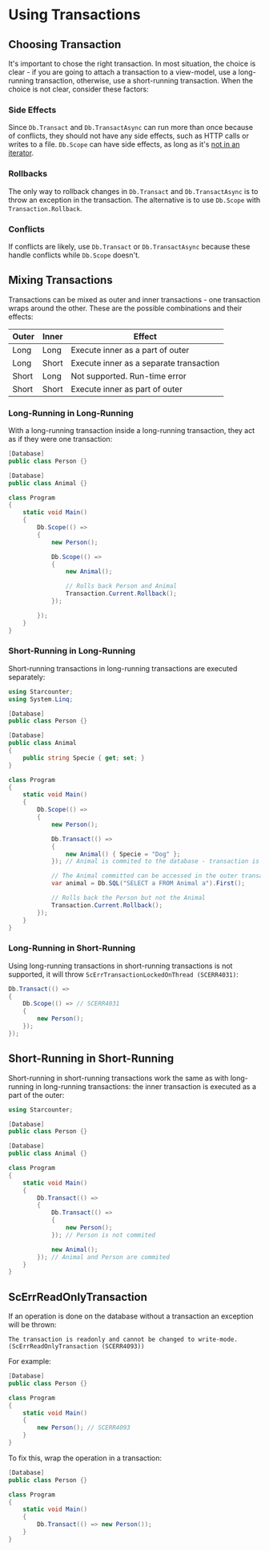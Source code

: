 # Using Transactions

## Choosing Transaction

It's important to chose the right transaction. In most situation, the choice is clear - if you are going to attach a transaction to a view-model, use a long-running transaction, otherwise, use a short-running transaction. When the choice is not clear, consider these factors:

### Side Effects

Since `Db.Transact` and `Db.TransactAsync` can run more than once because of conflicts, they should not have any side effects, such as HTTP calls or writes to a file. `Db.Scope` can have side effects, as long as it's [not in an iterator](../long-running-transactions/#scerriteratorclosed-scerr4139). 

### Rollbacks

The only way to rollback changes in `Db.Transact` and `Db.TransactAsync` is to throw an exception in the transaction. The alternative is to use `Db.Scope` with `Transaction.Rollback`.

### Conflicts

If conflicts are likely, use `Db.Transact` or `Db.TransactAsync` because these handle conflicts while `Db.Scope` doesn't.

## Mixing Transactions

Transactions can be mixed as outer and inner transactions - one transaction wraps around the other. These are the possible combinations and their effects:

| Outer | Inner | Effect                                  |
|-------|-------|-----------------------------------------|
| Long  | Long  | Execute inner as a part of outer        |
| Long  | Short | Execute inner as a separate transaction |
| Short | Long  | Not supported. Run-time error           |
| Short | Short | Execute inner as part of outer          |

### Long-Running in Long-Running

With a long-running transaction inside a long-running transaction, they act as if they were one transaction:

```cs
[Database]
public class Person {}

[Database]
public class Animal {}

class Program
{
    static void Main()
    {
        Db.Scope(() =>
        {
            new Person();

            Db.Scope(() =>
            {
                new Animal();            

                // Rolls back Person and Animal
                Transaction.Current.Rollback();
            });

        });
    }
}
```

### Short-Running in Long-Running

Short-running transactions in long-running transactions are executed separately: 

```cs
using Starcounter;
using System.Linq;

[Database]
public class Person {}

[Database]
public class Animal
{
    public string Specie { get; set; }
}

class Program
{
    static void Main()
    {
        Db.Scope(() =>
        {
            new Person();

            Db.Transact(() =>
            {
                new Animal() { Specie = "Dog" };
            }); // Animal is commited to the database - transaction is done

            // The Animal committed can be accessed in the outer transaction
            var animal = Db.SQL("SELECT a FROM Animal a").First();

            // Rolls back the Person but not the Animal
            Transaction.Current.Rollback();
        });
    }
}
```

### Long-Running in Short-Running

Using long-running transactions in short-running transactions is not supported, it will throw `ScErrTransactionLockedOnThread (SCERR4031)`:

```cs
Db.Transact(() =>
{
    Db.Scope(() => // SCERR4031
    {
        new Person(); 
    });
}); 
```

## Short-Running in Short-Running

Short-running in short-running transactions work the same as with long-running in long-running transactions: the inner transaction is executed as a part of the outer:

```cs
using Starcounter;

[Database]
public class Person {}

[Database]
public class Animal {}

class Program
{
    static void Main()
    {
        Db.Transact(() =>
        {
            Db.Transact(() =>
            {
                new Person();
            }); // Person is not commited

            new Animal();
        }); // Animal and Person are commited
    }
}
```

## ScErrReadOnlyTransaction

If an operation is done on the database without a transaction an exception will be thrown:
```
The transaction is readonly and cannot be changed to write-mode. (ScErrReadOnlyTransaction (SCERR4093))
```

For example:

```cs
[Database]
public class Person {}

class Program
{
    static void Main()
    {
        new Person(); // SCERR4093
    }
}
```

To fix this, wrap the operation in a transaction:

```cs
[Database]
public class Person {}

class Program
{
    static void Main()
    {
        Db.Transact(() => new Person());
    }
}
```